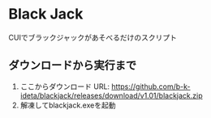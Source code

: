 # Black Jack
CUIでブラックジャックがあそべるだけのスクリプト
## ダウンロードから実行まで
1. ここからダウンロード URL: https://github.com/b-k-ideta/blackjack/releases/download/v1.01/blackjack.zip
2. 解凍してblackjack.exeを起動
